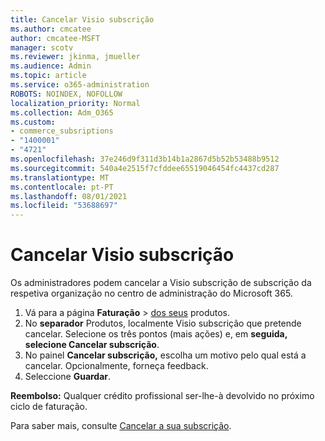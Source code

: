 ```yaml
---
title: Cancelar Visio subscrição
ms.author: cmcatee
author: cmcatee-MSFT
manager: scotv
ms.reviewer: jkinma, jmueller
ms.audience: Admin
ms.topic: article
ms.service: o365-administration
ROBOTS: NOINDEX, NOFOLLOW
localization_priority: Normal
ms.collection: Adm_O365
ms.custom:
- commerce_subsriptions
- "1400001"
- "4721"
ms.openlocfilehash: 37e246d9f311d3b14b1a2867d5b52b53488b9512
ms.sourcegitcommit: 540a4e2515f7cfddee65519046454fc4437cd287
ms.translationtype: MT
ms.contentlocale: pt-PT
ms.lasthandoff: 08/01/2021
ms.locfileid: "53688697"
---
```

# <a name="cancel-visio-subscription"></a>Cancelar Visio subscrição

Os administradores podem cancelar a Visio subscrição de subscrição da respetiva organização no centro de administração do Microsoft 365.

1. Vá para a página **Faturação** \> [dos seus](https://go.microsoft.com/fwlink/p/?linkid=842054) produtos.
2. No **separador** Produtos, localmente Visio subscrição que pretende cancelar. Selecione os três pontos (mais ações) e, em **seguida, selecione Cancelar subscrição**.
3. No painel **Cancelar subscrição,** escolha um motivo pelo qual está a cancelar. Opcionalmente, forneça feedback.
4. Seleccione **Guardar**.

**Reembolso:** Qualquer crédito profissional ser-lhe-à devolvido no próximo ciclo de faturação.

Para saber mais, consulte [Cancelar a sua subscrição](/microsoft-365/commerce/subscriptions/cancel-your-subscription).